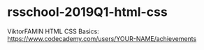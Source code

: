# rsschool-2019Q1-html-css
ViktorFAMIN
HTML CSS Basics: https://www.codecademy.com/users/YOUR-NAME/achievements
